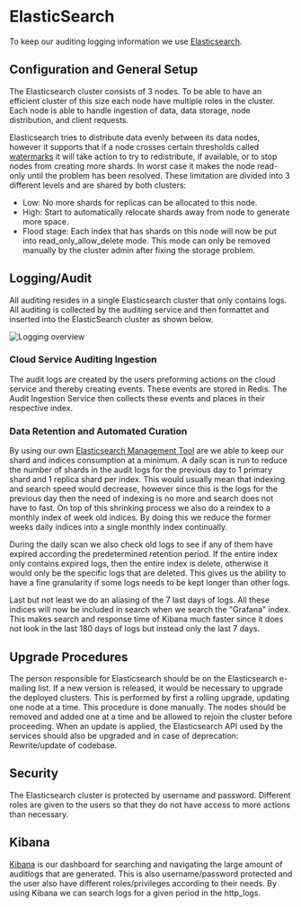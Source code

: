# ElasticSearch

To keep our auditing logging information we use [Elasticsearch](https://www.elastic.co/products/elasticsearch). 

## Configuration and General Setup

The Elasticsearch cluster consists of 3 nodes. To be able to have an efficient cluster of this size each
node have multiple roles in the cluster. Each node is able to handle ingestion of data, data storage, 
node distribution, and client requests. 

Elasticsearch tries to distribute data evenly between its data nodes, however it 
supports that if a node crosses certain thresholds called [watermarks](https://www.elastic.co/guide/en/elasticsearch/reference/current/disk-allocator.html) it
will take action to try to redistribute, if available, or to stop nodes from 
creating more shards. In worst case it makes the node read-only until the problem 
has been resolved. These limitation are divided into 3 different levels and
are shared by both clusters:

- Low: No more shards for replicas can be allocated to this node.
- High: Start to automatically relocate shards away from node to generate more space.
- Flood stage: Each index that has shards on this node will now be put into read_only_allow_delete mode. This mode can
  only
  be removed manually by the cluster admin after fixing the storage problem.

## Logging/Audit

All auditing resides in a single Elasticsearch cluster that only contains logs. All auditing
is collected by the auditing service and then formattet and inserted into the ElasticSearch cluster as shown below.

![Logging overview](/Users/schulz/Desktop/UCloud/backend/service-lib/wiki/newLogFlow.png)

### Cloud Service Auditing Ingestion

The audit logs are created by the users preforming actions on the cloud service and thereby creating events. These
events are stored in Redis. The Audit Ingestion Service then collects these events and places in their respective index.

### Data Retention and Automated Curation

By using our own [Elasticsearch Management Tool](../elastic-management) are we able to keep our shard and indices
consumption at a minimum. A daily scan is run to reduce the number of shards in the audit logs for the previous day
to 1 primary shard and 1 replica shard per index. This would usually mean that indexing and search speed would decrease,
however since this is the logs for the previous day then the need of indexing is no more and search does not have to
fast. On top of this shrinking process we also do a reindex to a monthly index of week old indices. By doing this we
reduce the former weeks daily indices into a single monthly index continually.

During the daily scan we also check old logs to see if any of them have expired according the predetermined retention
period. If the entire index only contains expired logs, then the entire index is delete, otherwise it would only be the
specific logs that are deleted. This gives us the ability to have a fine granularity if some logs needs to be kept
longer than other logs.

Last but not least we do an aliasing of the 7 last days of logs. All these indices will now be included in search when
we search the "Grafana" index. This makes search and response time of Kibana much faster since it does not look in the
last 180 days of logs but instead only the last 7 days.

## Upgrade Procedures

The person responsible for Elasticsearch should be on the Elasticsearch e-mailing list. If a new version is released,
it would be necessary to upgrade the deployed clusters. This is performed by first a rolling upgrade, updating one node 
at a time. This procedure is done manually. The nodes should be removed and added one
at a time and be allowed to rejoin the cluster before proceeding. When an update is applied, the Elasticsearch API used
by the services should also be upgraded and in case of deprecation: Rewrite/update of codebase.

## Security

The Elasticsearch cluster is protected by username and password. Different roles are given to the users so that they
do not have access to more actions than necessary.

## Kibana

[Kibana](https://www.elastic.co/products/kibana) is our dashboard for searching and navigating the large amount
of auditlogs that are generated. This is also username/password protected and the user also have different roles/privileges
according to their needs. By using Kibana we can search logs for a given period in the http_logs. 


